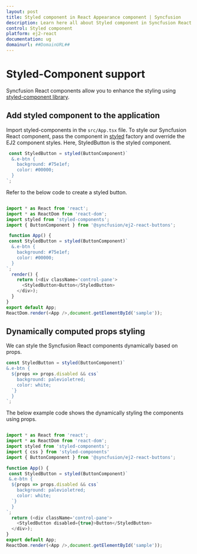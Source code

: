 ```yaml
---
layout: post
title: Styled component in React Appearance component | Syncfusion
description: Learn here all about Styled component in Syncfusion React Appearance component of Syncfusion Essential JS 2 and more.
control: Styled component 
platform: ej2-react
documentation: ug
domainurl: ##DomainURL##
---
```


# Styled-Component support

Syncfusion React components allow you to enhance the styling using [styled-component library](https://styled-components.com/).

## Add styled component to the application

Import styled-components in the `src/App.tsx` file. To style our Syncfusion React component, pass the component in [styled](https://styled-components.com/docs/api#styled) factory and override the EJ2 component styles. Here, StyledButton is the styled component.


```ts
 const StyledButton = styled(ButtonComponent)`
  &.e-btn {
    background: #75e1ef;
    color: #00000;
  }
`;
```


Refer to the below code to create a styled button.


```ts

import * as React from 'react';
import * as ReactDom from 'react-dom';
import styled from 'styled-components';
import { ButtonComponent } from '@syncfusion/ej2-react-buttons';

 function App() {
 const StyledButton = styled(ButtonComponent)`
  &.e-btn {
    background: #75e1ef;
    color: #00000;
  }
`;
  render() {
    return (<div className='control-pane'>
      <StyledButton>Button</StyledButton>
    </div>);
  }
}
export default App;
ReactDom.render(<App />,document.getElementById('sample'));
```

## Dynamically computed props styling

We can style the Syncfusion React components dynamically based on props.


```ts
const StyledButton = styled(ButtonComponent)`
&.e-btn {
  ${props => props.disabled && css`
    background: palevioletred;
    color: white;
  `}
  }
`;
```

The below example code shows the dynamically styling the components using props.


```ts

import * as React from 'react';
import * as ReactDom from 'react-dom';
import styled from 'styled-components';
import { css } from 'styled-components'
import { ButtonComponent } from '@syncfusion/ej2-react-buttons';

function App() {
 const StyledButton = styled(ButtonComponent)`
 &.e-btn {
  ${props => props.disabled && css`
    background: palevioletred;
    color: white;
  `}
  }
`;
  return (<div className='control-pane'>
    <StyledButton disabled={true}>Button</StyledButton>
  </div>);
}
export default App;
ReactDom.render(<App />,document.getElementById('sample'));
```